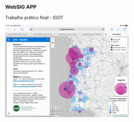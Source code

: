<h3>WebSIG APP</h3><p></p>
Trabalho prático final - IGOT <p></p>
<img src="websig_github.png" alt="image" width="" height="300">
